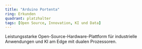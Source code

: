 ```yaml
---
title: "Arduino Portenta"
ring: Erkunden
quadrant: platzhalter
tags: [Open Source, Innovation, KI und Data]
---
```


Leistungsstarke Open-Source-Hardware-Plattform für industrielle Anwendungen und KI am Edge mit dualen Prozessoren.
